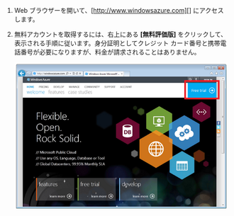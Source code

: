 1.  Web ブラウザーを開いて、[http://www.windowsazure.com][] にアクセスします。

2.  無料アカウントを取得するには、右上にある **[無料評価版]** をクリックして、表示される手順に従います。身分証明としてクレジット カード番号と携帯電話番号が必要になりますが、料金が請求されることはありません。

	![Azure Web Site][]

  [Azure Web Site]: ./media/create-azure-account/freetrialonwindowsazurehomepage.png
  [http://www.windowsazure.com]: http://www.windowsazure.com